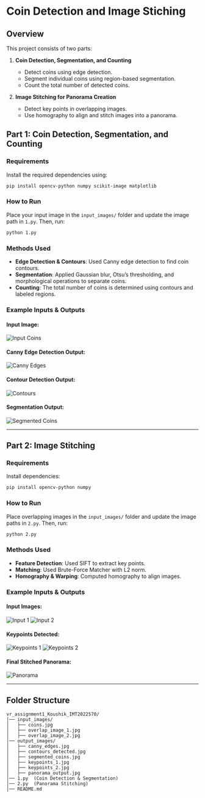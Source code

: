 # Coin Detection and Image Stiching

## Overview

This project consists of two parts:

1. **Coin Detection, Segmentation, and Counting**  
   - Detect coins using edge detection.  
   - Segment individual coins using region-based segmentation.  
   - Count the total number of detected coins.  

2. **Image Stitching for Panorama Creation**  
   - Detect key points in overlapping images.  
   - Use homography to align and stitch images into a panorama.  

## Part 1: Coin Detection, Segmentation, and Counting

### Requirements  
Install the required dependencies using:  
```bash
pip install opencv-python numpy scikit-image matplotlib
```

### How to Run  
Place your input image in the `input_images/` folder and update the image path in `1.py`. Then, run:  
```bash
python 1.py
```

### Methods Used
- **Edge Detection & Contours**: Used Canny edge detection to find coin contours.
- **Segmentation**: Applied Gaussian blur, Otsu’s thresholding, and morphological operations to separate coins.
- **Counting**: The total number of coins is determined using contours and labeled regions.

### Example Inputs & Outputs  

#### Input Image:
![Input Coins](input_images/coins.jpg)

#### Canny Edge Detection Output:
![Canny Edges](output_images/canny_edges.jpg)

#### Contour Detection Output:
![Contours](output_images/contours_detected.jpg)

#### Segmentation Output:
![Segmented Coins](output_images/segmented_coins.jpg)

---

## Part 2: Image Stitching

### Requirements  
Install dependencies:  
```bash
pip install opencv-python numpy
```

### How to Run  
Place overlapping images in the `input_images/` folder and update the image paths in `2.py`. Then, run:  
```bash
python 2.py
```

### Methods Used
- **Feature Detection**: Used SIFT to extract key points.
- **Matching**: Used Brute-Force Matcher with L2 norm.
- **Homography & Warping**: Computed homography to align images.

### Example Inputs & Outputs  

#### Input Images:
![Input 1](input_images/overlap_image_1.jpg)
![Input 2](input_images/overlap_image_2.jpg)

#### Keypoints Detected:
![Keypoints 1](output_images/keypoints_1.jpg)
![Keypoints 2](output_images/keypoints_2.jpg)

#### Final Stitched Panorama:
![Panorama](output_images/panorama_output.jpg)

---

## Folder Structure  
```
vr_assignment1_Koushik_IMT2022570/
│── input_images/
│   ├── coins.jpg
│   ├── overlap_image_1.jpg
│   ├── overlap_image_2.jpg
│── output_images/
│   ├── canny_edges.jpg
│   ├── contours_detected.jpg
│   ├── segmented_coins.jpg
│   ├── keypoints_1.jpg
│   ├── keypoints_2.jpg
│   ├── panorama_output.jpg
│── 1.py  (Coin Detection & Segmentation)
│── 2.py  (Panorama Stitching)
│── README.md
```

